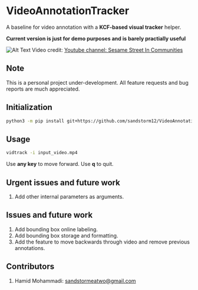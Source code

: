 # VideoAnnotationTracker

A baseline for video annotation with a **KCF-based visual tracker** helper.

**Current version is just for demo purposes and is barely practially useful**

![Alt Text](gifs/AnnotatorTracker.gif)
Video credit: [Youtube channel: Sesame Street In Communities](https://www.youtube.com/watch?v=wRYfw5hIWwM)

## Note

This is a personal project under-development. All feature requests and bug reports are much appreciated.


## Initialization
```bash
python3 -m pip install git+https://github.com/sandstorm12/VideoAnnotationTracker
```


## Usage
```bash
vidtrack -i input_video.mp4
```

Use **any key** to move forward. Use **q** to quit.


## Urgent issues and future work
1. Add other internal parameters as arguments.


## Issues and future work
1. Add bounding box online labeling.
2. Add bounding box storage and formatting.
3. Add the feature to move backwards through video and remove previous annotations.


## Contributors
1. Hamid Mohammadi: <sandstormeatwo@gmail.com>
